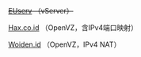 ~~[EUserv](https://www.euserv.com/) （vServer）~~

[Hax.co.id](https://hax.co.id/) （OpenVZ，含IPv4端口映射）

[Woiden.id](https://woiden.id/) （OpenVZ，IPv4 NAT）
